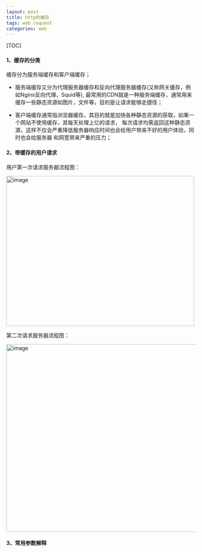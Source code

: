 ```yaml
---
layout: post
title: http的缓存
tags: web request
categories: web
---     
```

 
[TOC]

  
#### 1、缓存的分类   
 
缓存分为服务端缓存和客户端缓存；  
  
* 服务端缓存又分为代理服务器缓存和反向代理服务器缓存(又称网关缓存，例如Nginx反向代理，Squid等),
最常用的CDN就是一种服务端缓存，通常用来缓存一些静态资源如图片，文件等，目的是让请求能够走捷径；  
  
* 客户端缓存通常指浏览器缓存，其目的就是加快各种静态资源的获取，如果一个网站不使用缓存，其每天处理上亿的请求，
每次请求均需返回这种静态资源，这样不仅会严重降低服务器响应时间也会给用户带来不好的用户体验，同时也会给服务器
和网宽带来严重的压力；  

#### 2、带缓存的用户请求   

用户第一次请求服务器流程图：      
 
<img src="https://zy123a.github.io/zy-blog/images/web/firstRequest.jpg" width="500" height="400" alt="image"/>
  
第二次请求服务器流程图：     

<img src="https://zy123a.github.io/zy-blog/images/web/twoRequest.png" width="600" height="500" alt="image"/>  

#### 3、常用参数解释   
 

